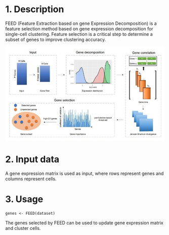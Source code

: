 # 1. Description

FEED (Feature Extraction based on gene Expression Decomposition) is a feature selection method based on gene expression decomposition for single-cell clustering. Feature selection is a critical step to determine a subset of genes to improve clustering accuracy.

![overview of FEED](/overview.jpg)

# 2. Input data

A gene expression matrix is used as input, where rows represent genes and columns represent cells. 

# 3. Usage

`genes <- FEED(dataset)`

The genes selected by FEED can be used to update gene expression matrix and cluster cells.
